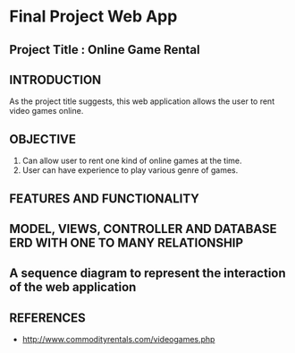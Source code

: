 # Final Project Web App

## Project Title : Online Game Rental

## INTRODUCTION
As the project title suggests, this web application allows the user to rent video games online. 

## OBJECTIVE
1. Can allow user to rent one kind of online games at the time.
2. User can have experience to play various genre of games.

## FEATURES AND FUNCTIONALITY

## MODEL, VIEWS, CONTROLLER AND DATABASE ERD WITH ONE TO MANY RELATIONSHIP

## A sequence	diagram	to	represent	the	interaction	of	the	web	application

## REFERENCES

- http://www.commodityrentals.com/videogames.php
